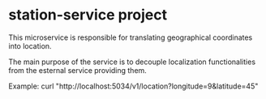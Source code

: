# station-service project

This microservice is responsible for translating geographical coordinates into location.

The main purpose of the service is to decouple localization functionalities from the esternal service providing them.

Example: curl "http://localhost:5034/v1/location?longitude=9&latitude=45"